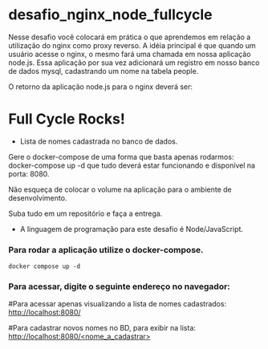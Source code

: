 # desafio_nginx_node_fullcycle
Nesse desafio você colocará em prática o que aprendemos em relação a utilização do nginx como proxy reverso. A idéia principal é que quando um usuário acesse o nginx, o mesmo fará uma chamada em nossa aplicação node.js. Essa aplicação por sua vez adicionará um registro em nosso banco de dados mysql, cadastrando um nome na tabela people.

O retorno da aplicação node.js para o nginx deverá ser:

<h1>Full Cycle Rocks!</h1>

- Lista de nomes cadastrada no banco de dados.

Gere o docker-compose de uma forma que basta apenas rodarmos: docker-compose up -d que tudo deverá estar funcionando e disponível na porta: 8080.

Não esqueça de colocar o volume na aplicação para o ambiente de desenvolvimento. 

Suba tudo em um repositório e faça a entrega.

* A linguagem de programação para este desafio é Node/JavaScript.

### Para rodar a aplicação utilize o docker-compose.

```
docker compose up -d 
```
### Para acessar, digite o seguinte endereço no navegador:
#Para acessar apenas visualizando a lista de nomes cadastrados:
[http://localhost:8080/](http://localhost:8080/)

#Para cadastrar novos nomes no BD, para exibir na lista:
[http://localhost:8080/<nome_a_cadastrar>](http://localhost:8080/?nome=teste_full_cycle)


